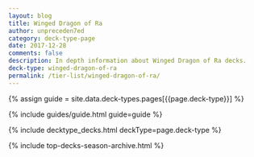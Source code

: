 ```yaml
---
layout: blog
title: Winged Dragon of Ra
author: unpreceden7ed
category: deck-type-page
date: 2017-12-28
comments: false
description: In depth information about Winged Dragon of Ra decks.
deck-type: winged-dragon-of-ra
permalink: /tier-list/winged-dragon-of-ra/
---
```


{% assign guide = site.data.deck-types.pages[{{page.deck-type}}] %}

{% include guides/guide.html guide=guide %}

{% include decktype_decks.html deckType=page.deck-type %}

{% include top-decks-season-archive.html %}